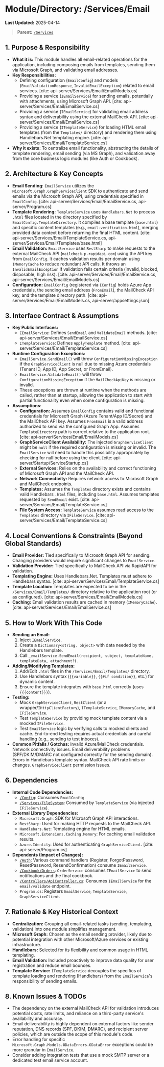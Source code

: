 # Module/Directory: /Services/Email

**Last Updated:** 2025-04-14

> **Parent:** [`/Services`](../README.md)

## 1. Purpose & Responsibility

* **What it is:** This module handles all email-related operations for the application, including composing emails from templates, sending them via Microsoft Graph, and validating email addresses.
* **Key Responsibilities:**
    * Defining configuration (`EmailConfig`) and models (`EmailValidationResponse`, `InvalidEmailException`) related to email services. [cite: api-server/Services/Email/EmailModels.cs]
    * Providing a service (`IEmailService`) for sending emails, potentially with attachments, using Microsoft Graph API. [cite: api-server/Services/Email/EmailService.cs]
    * Providing a service (`IEmailService`) for validating email address syntax and deliverability using the external MailCheck API. [cite: api-server/Services/Email/EmailService.cs]
    * Providing a service (`ITemplateService`) for loading HTML email templates (from the `Templates/` directory) and rendering them using Handlebars.Net templating engine. [cite: api-server/Services/Email/TemplateService.cs]
* **Why it exists:** To centralize email functionality, abstracting the details of template rendering, email sending (via MS Graph), and validation away from the core business logic modules (like Auth or Cookbook).

## 2. Architecture & Key Concepts

* **Email Sending:** `EmailService` utilizes the `Microsoft.Graph.GraphServiceClient` SDK to authenticate and send emails via the Microsoft Graph API, using credentials specified in `EmailConfig`. [cite: api-server/Services/Email/EmailService.cs, api-server/Program.cs]
* **Template Rendering:** `TemplateService` uses `Handlebars.Net` to process `.html` files located in the directory specified by `EmailConfig.TemplateDirectory`. It compiles a base template (`base.html`) and specific content templates (e.g., `email-verification.html`), merging provided data context before returning the final HTML content. [cite: api-server/Services/Email/TemplateService.cs, api-server/Services/Email/Templates/base.html]
* **Email Validation:** `EmailService` uses `RestSharp` to make requests to the external MailCheck API (`mailcheck.p.rapidapi.com`) using the API key from `EmailConfig`. It caches validation results per domain using `IMemoryCache` to reduce redundant API calls. It throws an `InvalidEmailException` if validation fails certain criteria (invalid, blocked, disposable, high risk). [cite: api-server/Services/Email/EmailService.cs, api-server/Services/Email/EmailModels.cs]
* **Configuration:** `EmailConfig` (registered via `IConfig`) holds Azure App credentials, the sending email address (`FromEmail`), the MailCheck API key, and the template directory path. [cite: api-server/Services/Email/EmailModels.cs, api-server/appsettings.json]

## 3. Interface Contract & Assumptions

* **Key Public Interfaces:**
    * `IEmailService`: Defines `SendEmail` and `ValidateEmail` methods. [cite: api-server/Services/Email/EmailService.cs]
    * `ITemplateService`: Defines `ApplyTemplate` method. [cite: api-server/Services/Email/TemplateService.cs]
* **Runtime Configuration Exceptions:**
    * `EmailService.SendEmail()` will throw `ConfigurationMissingException` if the `GraphServiceClient` is null due to missing Azure credentials (Tenant ID, App ID, App Secret, or FromEmail).
    * `EmailService.ValidateEmail()` will throw `ConfigurationMissingException` if the `MailCheckApiKey` is missing or invalid.
    * These exceptions are thrown at runtime when the methods are called, rather than at startup, allowing the application to start with partial functionality even when some configuration is missing.
* **Assumptions:**
    * **Configuration:** Assumes `EmailConfig` contains valid and functional credentials for Microsoft Graph (Azure Tenant/App ID/Secret) and the MailCheck API key. Assumes `FromEmail` is a valid address authorized to send via the configured Graph App. Assumes `TemplateDirectory` path is correct relative to the application root. [cite: api-server/Services/Email/EmailModels.cs]
    * **GraphServiceClient Availability:** The injected `GraphServiceClient` might be `null` if the required configuration is missing or invalid. The `EmailService` will need to handle this possibility appropriately by checking for null before using the client. [cite: api-server/Startup/ServiceStartup.cs]
    * **External Services:** Relies on the availability and correct functioning of Microsoft Graph API and the MailCheck API.
    * **Network Connectivity:** Requires network access to Microsoft Graph and MailCheck endpoints.
    * **Templates:** Assumes the `Templates` directory exists and contains valid Handlebars `.html` files, including `base.html`. Assumes templates requested by `SendEmail` exist. [cite: api-server/Services/Email/TemplateService.cs]
    * **File System Access:** `TemplateService` assumes read access to the `Templates` directory via `IFileService`. [cite: api-server/Services/Email/TemplateService.cs]

## 4. Local Conventions & Constraints (Beyond Global Standards)

* **Email Provider:** Tied specifically to Microsoft Graph API for sending. Changing providers would require significant changes to `EmailService`.
* **Validation Provider:** Tied specifically to MailCheck API via RapidAPI for validation.
* **Templating Engine:** Uses Handlebars.Net. Templates must adhere to Handlebars syntax. [cite: api-server/Services/Email/TemplateService.cs]
* **Template Location:** Templates are expected to be in the `/Services/Email/Templates/` directory relative to the application root (or as configured). [cite: api-server/Services/Email/EmailModels.cs]
* **Caching:** Email validation results are cached in memory (`IMemoryCache`). [cite: api-server/Services/Email/EmailService.cs]

## 5. How to Work With This Code

* **Sending an Email:**
    1. Inject `IEmailService`.
    2. Create a `Dictionary<string, object>` with data needed by the Handlebars template.
    3. Call `_emailService.SendEmail(recipient, subject, templateName, templateData, attachment?)`.
* **Adding/Modifying Templates:**
    1. Add/Edit `.html` files in the `/Services/Email/Templates/` directory.
    2. Use Handlebars syntax (`{{variable}}`, `{{#if condition}}`, etc.) for dynamic content.
    3. Ensure the template integrates with `base.html` correctly (uses `{{{content}}}`).
* **Testing:**
    * Mock `GraphServiceClient`, `RestClient` (or a wrapper/`IHttpClientFactory`), `ITemplateService`, `IMemoryCache`, and `IFileService`.
    * Test `TemplateService` by providing mock template content via a mocked `IFileService`.
    * Test `EmailService` logic by verifying calls to mocked clients and cache. End-to-end testing requires actual credentials and careful handling (e.g., sending to test inboxes).
* **Common Pitfalls / Gotchas:** Invalid Azure/MailCheck credentials. Network connectivity issues. Email deliverability problems (SPF/DKIM/DMARC not configured correctly for the sending domain). Errors in Handlebars template syntax. MailCheck API rate limits or changes. `GraphServiceClient` permission issues.

## 6. Dependencies

* **Internal Code Dependencies:**
    * [`/Config`](../../Config/README.md): Consumes `EmailConfig`.
    * [`/Services/FileSystem`](../FileSystem/README.md): Consumed by `TemplateService` (via injected `IFileService`).
* **External Library Dependencies:**
    * `Microsoft.Graph`: SDK for Microsoft Graph API interactions.
    * `RestSharp`: Used for making HTTP requests to the MailCheck API.
    * `Handlebars.Net`: Templating engine for HTML emails.
    * `Microsoft.Extensions.Caching.Memory`: For caching email validation results.
    * `Azure.Identity`: Used for authenticating `GraphServiceClient`. [cite: api-server/Program.cs]
* **Dependents (Impact of Changes):**
    * [`/Auth`](../Auth/README.md): Various command handlers (Register, ForgotPassword, ResetPassword, ResendConfirmation) consume `IEmailService`.
    * [`/Cookbook/Orders`](../../Cookbook/Orders/README.md): `OrderService` consumes `IEmailService` to send notifications and the final cookbook.
    * [`/Controllers/ApiController.cs`](../../Controllers/ApiController.cs): Consumes `IEmailService` for the `email/validate` endpoint.
    * `Program.cs`: Registers `EmailService`, `TemplateService`, `GraphServiceClient`.

## 7. Rationale & Key Historical Context

* **Centralization:** Grouping all email-related tasks (sending, templating, validation) into one module simplifies management.
* **Microsoft Graph:** Chosen as the email sending provider, likely due to potential integration with other Microsoft/Azure services or existing infrastructure.
* **Handlebars:** Selected for its flexibility and common usage in HTML templating.
* **Email Validation:** Included proactively to improve data quality for user registration and reduce email bounces.
* **Template Service:** `ITemplateService` decouples the specifics of template loading and rendering (Handlebars) from the `EmailService`'s responsibility of sending emails.

## 8. Known Issues & TODOs

* The dependency on the external MailCheck API for validation introduces potential costs, rate limits, and reliance on a third-party service's availability and accuracy.
* Email deliverability is highly dependent on external factors like sender reputation, DNS records (SPF, DKIM, DMARC), and recipient server policies, which are outside the scope of this module's code.
* Error handling for specific `Microsoft.Graph.Models.ODataErrors.ODataError` exceptions could be more granular in `EmailService`.
* Consider adding integration tests that use a mock SMTP server or a dedicated test email service account.